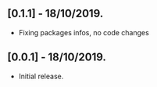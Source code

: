 ## [0.1.1] - 18/10/2019.

* Fixing packages infos, no code changes

## [0.0.1] - 18/10/2019.

* Initial release.
